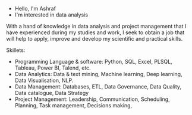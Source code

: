 - Hello, I'm Ashraf 
- I'm interested in data analysis 

With a hand of knowledge in data analysis and project management that I have experienced during my studies and work, I seek to obtain a job that will help to apply, improve and develop my scientific and practical skills.

Skillets: 
- Programming Language & software: Python, SQL, Excel, PLSQL, Tableau, Power BI, Talend, etc.
- Data Analytics: Data & text mining, Machine learning, Deep learning, Data Visualisation, NLP.
- Data Management: Databases, ETL, Data Governance, Data Quality, Data catalogue, Data Strategy
- Project Management: Leadership, Communication, Scheduling, Planning, Task management, Decisions making,
